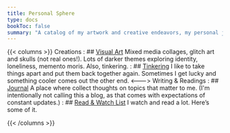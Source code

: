 ```yaml
---
title: Personal Sphere
type: docs
bookToc: false
summary: "A catalog of my artwork and creative endeavors, my personal journal, and other miscellaneous things I’ve enjoyed."
---
```



{{< columns >}}
Creations
: ## [Visual Art](/art)
	Mixed media collages, glitch art and skulls (not real ones!). Lots of darker themes exploring identity, loneliness, memento moris. Also, tinkering.
: ## [Tinkering](/tinkering)
	I like to take things apart and put them back together again. Sometimes I get lucky and something cooler comes out the other end.
<--->
Writing & Readings
: ## [Journal](/journal)
	A place where collect thoughts on topics that matter to me. (I'm intentionally not calling this a blog, as that comes with expectations of constant updates.)
: ## [Read & Watch List](/media)
	I watch and read a lot. Here’s some of it.

{{< /columns >}}